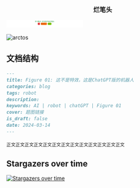 
<h3 align="center">烂笔头</h3>

![](intro.svg)

![arctos](https://cdn.jsdelivr.net/gh/YeeKal/img_land/icon/arctos_1080x1080.jpg)


## 文档结构

```md
---
title: Figure 01: 这不是特效，这是ChatGPT版的机器人
categories: blog 
tags: robot
description: 
keywords: AI | robot | chatGPT | Figure 01
cover: 题图链接
is_draft: false
date: 2024-03-14
---

正文正文正文正文正文正文正文正文正文正文正文正文正文

```

## Stargazers over time

[![Stargazers over time](https://starchart.cc/YeeKal/Doc.svg?variant=adaptive)](https://starchart.cc/YeeKal/Doc)

